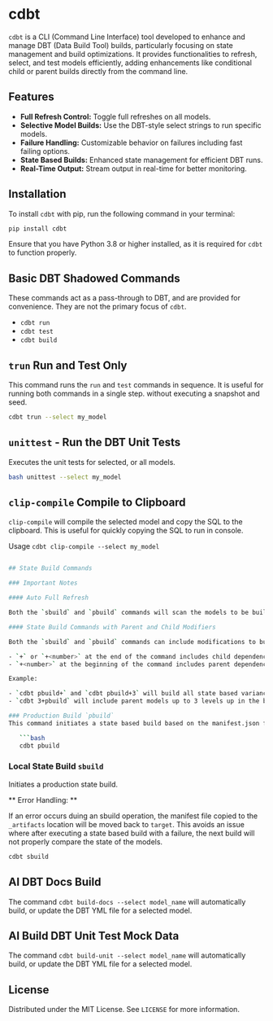 # cdbt

`cdbt` is a CLI (Command Line Interface) tool developed to enhance and manage DBT (Data Build Tool) builds, particularly focusing on state management and build optimizations. It provides functionalities to refresh, select, and test models efficiently, adding enhancements like conditional child or parent builds directly from the command line.

## Features
- **Full Refresh Control:** Toggle full refreshes on all models.
- **Selective Model Builds:** Use the DBT-style select strings to run specific models.
- **Failure Handling:** Customizable behavior on failures including fast failing options.
- **State Based Builds:** Enhanced state management for efficient DBT runs.
- **Real-Time Output:** Stream output in real-time for better monitoring.

## Installation

To install `cdbt` with pip, run the following command in your terminal:

```bash
pip install cdbt
```

Ensure that you have Python 3.8 or higher installed, as it is required for `cdbt` to function properly.


## Basic DBT Shadowed Commands
These commands act as a pass-through to DBT, and are provided for convenience. They are not the primary focus of `cdbt`.

- `cdbt run`
- `cdbt test`
- `cdbt build`

## `trun` Run and Test Only

This command runs the `run` and `test` commands in sequence. It is useful for running both commands in a single step. without executing a snapshot and seed.

```bash
cdbt trun --select my_model
```

## `unittest` - Run the DBT Unit Tests

Executes the unit tests for selected, or all models. 
```bash
bash unittest --select my_model
```

## `clip-compile` Compile to Clipboard
`clip-compile` will compile the selected model and copy the SQL to the clipboard. This is useful for quickly copying the SQL to run in console. 

Usage `cdbt clip-compile --select my_model`

```bash

## State Build Commands

### Important Notes

#### Auto Full Refresh

Both the `sbuild` and `pbuild` commands will scan the models to be built and automatically initiate a full refresh if an incrementally materialized model is found in the list (as per `dbt ls`). If you wish to force a `--full-refresh` for other reasons such as a column being added to a seed, add the `--full-refresh` flag.  

#### State Build Commands with Parent and Child Modifiers

Both the `sbuild` and `pbuild` commands can include modifications to build parent or child dependencies by appending a `+` and an optional integer to the command.

- `+` or `+<number>` at the end of the command includes child dependencies up to the specified depth.
- `+<number>` at the beginning of the command includes parent dependencies up to the specified depth.

Example:

- `cdbt pbuild+` and `cdbt pbuild+3` will build all state based variance models along with all child models up to 3 levels deep, respectively.
- `cdbt 3+pbuild` will include parent models up to 3 levels up in the build.

### Production Build `pbuild`
This command initiates a state based build based on the manifest.json file associated with the master branch. This will use the DBT macro provided by Datacoves `get_last_artifacts` to pull the artifacts from the Snowflake file stage and save to the `./logs` folder. Then comparison is made against this file. This file is updated during the production deployment CI process.

   ```bash
   cdbt pbuild
   ```

### Local State Build `sbuild`   
Initiates a production state build. 

** Error Handling: **

If an error occurs duing an sbuild operation, the manifest file copied to the `_artifacts` location will be moved back to `target`. This avoids an issue where after executing a state based build with a failure, the next build will not properly compare the state of the models.
```bash
cdbt sbuild
```

## AI DBT Docs Build
The command `cdbt build-docs --select model_name` will automatically build, or update the DBT YML file for a selected model. 

## AI Build DBT Unit Test Mock Data
The command `cdbt build-unit --select model_name` will automatically build, or update the DBT YML file for a selected model.



## License
Distributed under the MIT License. See `LICENSE` for more information.
